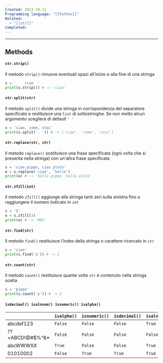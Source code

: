 ```yaml
---
Created: 2023-10-11
Programming language: "[[Python]]"
Related:
  - "[[str]]"
Completed:
---
```

---
## Methods
#### `str.strip()`
Il metodo `strip()` rimuove eventuali spazi all’inizio e alla fine di una stringa
```python
s = '    ciao  '
print(s.strip()) # -> 'ciao'
```

#### `str.split(str)`
Il metodo `split()` divide una stringa in corrispondenza del separatore specificato e restituisce una `list` di sottostringhe. Se non metto alcun argomento sceglierà di default `' '`
```python
s = 'ciao, come, stai'
print(s.split(', ')) # -> ['ciao', 'come', 'stai']
```

#### `str.replace(str, str)`
Il metodo `replace()` sostituisce una frase specificata (ogni volta che si presenta nella stringa) con un'altra frase specificata
```python
s = 'ciao pippo, ciao pluto'
o = s.replace('ciao', 'hello')
print(o) # -> 'hello pippo, hello pluto'
```

#### `str.zfill(int)`
Il metodo `zfill()` aggiunge alla stringa tanti zeri sulla sinistra fino a raggiungere il numero indicato in `int`
```python
s = '5'
o = s.zfill(3)
print(o) # -> '005'
```

#### `str.find(str)`
Il metodo `find()` restituisce l’index della stringa o carattere ricercato in `str`
```python
s = 'ciao'
print(s.find('a')) # -> 2
```

#### `str.count(str)`
Il metodo `count()` restituisce quante volte `str` è contenuto nella stringa scelta
```python
s = 'pippo'
print(s.count('p')) # -> 3
```

#### `isdecimal() isalnnum() isnumeric() isalpha()`
|                 | `isalpha()` | `isnumeric()` | `isdecimal()` | `isalnum()` |
| --------------- | ----------- | ------------- | ------------- | ----------- |
| abcdef123       | `False`     | `False`       | `False`       | `True`      |
| ??<ABCD!@#$%^&* | `False`     | `False`       | `False`       | `False`     |
| abcWWWXX        | `True`      | `False`       | `False`       | `True`      |
| 01010002        | `False`     | `True`        | `True`        | `True`      |

